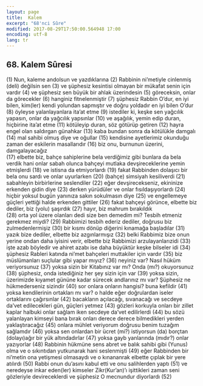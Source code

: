 ```yaml
---
layout: page
title:  Kalem
excerpt: "68'nci Sûre"
modified: 2017-08-29T17:50:00.564948 17:00
encoding: utf-8
lang: tr
---
```


## 68. Kalem Sûresi

(1) Nun, kaleme andolsun ve yazdıklarına
(2) Rabbinin ni’metiyle cinlenmiş (deli) değilsin sen
(3) ve şüphesiz kesintisi olmayan bir mükafat senin için vardır
(4) ve şüphesiz sen büyük bir ahlak üzerindesin
(5) göreceksin, onlar da görecekler
(6) hanginiz fitnelenmiştir
(7) şüphesiz Rabbin O’dur, en iyi bilen, kim(ler) kendi yolundan  sapmıştır ve doğru yoldadır en iyi bilen O’dur 
(8) öyleyse yalanlayanlara ita’at etme
(9) istediler ki, keşke sen yağcılık yapasın, onlar da yağcılık yapsınlar
(10) ve aşağılık, yemin edip duran, hiçbirine ita’at etme 
(11) kötüleyip duran, söz götürüp getiren 
(12) hayra engel olan saldırgan günahkar
(13) kaba bundan sonra da kötülükle damgalı
(14) mal sahibi olmuş diye ve oğullar 
(15) kendisine ayetlerimiz okunduğu zaman der eskilerin masallarıdır
(16) biz onu, burnunun üzerini, damgalayacağız	
(17) elbette biz, bahçe sahiplerine bela verdiğimiz gibi bunlara da bela verdik hani onlar sabah olunca bahçeyi mutlaka devşireceklerine yemin etmişlerdi
(18) ve istisna da etmiyorlardı
(19) fakat Rabbinden dolaşıcı bir bela onu sardı ve onlar uyurlarken
(20) (bahçe) simsiyah kesiliverdi
(21) sabahleyin birbirlerine seslendiler
(22) eğer devşirecekseniz, ekininize erkenden gidin diye
(23) derken yürüdüler ve onlar fısıldaşıyorlardı
(24) hiçbir yoksul bugün yanınıza sakın sokulmasın diye
(25) ve engellemeye güçleri yettiği halde erkenden gittiler
(26) fakat bahçeyi görünce, elbette biz dediler, biz (yolu) şaşırdık 
(27) hayır, biz mahrum bırakıldık	
(28) orta yol üzere olanları dedi size ben demedim mi? Tesbih etmeniz gerekmez miydi?
(29) Rabbimizi tesbih ederiz dediler, doğrusu biz zulmedenlermişiz
(30) bir kısmı dönüp diğerini kınamağa başladılar
(31) yazık bize dediler, elbette biz azgınlarmışız
(32) belki Rabbimiz bize onun yerine ondan daha iyisini verir, elbette biz Rabbimizi arzulayanlarızidi
(33) işte azab böyledir ve ahiret azabı ise daha büyüktür keşke bilseler idi
(34) şüphesiz Rableri katında ni’met bahçeleri muttakiler için vardır
(35) biz müslümanları suçlular gibi yapar mıyız?
(36) neyiniz var? Nasıl hüküm veriyorsunuz
(37) yoksa sizin bir Kitabınız var mı? Onda (mı?) okuyorsunuz
(38) şüphesiz, onda istediğiniz her şey sizin için var
(39) yoksa sizin, üzerimizde kıyamet gününe kadar sürecek andlarınız mı var? Şüphesiz ne hükmederseniz sizindir
(40) sor onlara onların hangisi? buna kefildir
(41) yoksa kendilerinin ortakları mı var? o halde eğer doğrulardan iseler ortaklarını çağırsınlar 
(42) bacakların açılacağı, sıvanacağı ve secdeye da’vet edilecekleri gün, güçleri yetmez
(43) gözleri korkuyla onları bir zillet kaplar halbuki onlar sağlam iken secdeye da’vet edilirlerdi
(44) bu sözü yalanlayan kimseyi bana bırak onları derece derece bilmedikleri yerden yaklaştıracağız
(45) onlara mühlet veriyorum doğrusu benim tuzağım sağlamdır
(46) yoksa sen onlardan bir ücret (mi?) istiyorsun (da) borçtan (dolayı)ağır bir yük altındadırlar
(47) yoksa gayb yanlarında (mıdır?) onlar yazıyorlar
(48)  Rabbinin hükmüne sens abret ve balık sahibi gibi (Yunus) olma ve o sıkıntıdan yutkunarak hani seslenmişti
(49) eğer Rabbinden bir ni’metin ona yetişmesi olmasaydı ve o  kınananrak elbette çıplak bir yere atılırdı
(50) Rabbi onun du’asını kabul etti ve onu salihlerden yaptı
(51) ve neredeyse inkar eden(ler) kimseler Zikr(Kur’an)’ı işittikleri zaman seni gözleriyle devireceklerdi ve şüphesiz O mecnundur diyorlardı
(52) 
